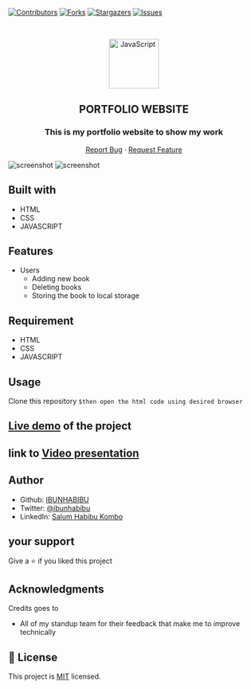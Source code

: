 
[![Contributors][contributors-shield]][contributors-url]
[![Forks][forks-shield]][forks-url]
[![Stargazers][stars-shield]][stars-url]
[![Issues][issues-shield]][issues-url]

<br />

<p align="center">
  <a href="git@github.com:IBUNHABIBU/library.git">
    <p align="center"> <img src="https://avatars.githubusercontent.com/u/14271563?s=400&u=713c880de0ab8f8169be51e687f365a996d5b486&v=4" alt="JavaScript" width="100" height="100"> </p>
  </a>

  <h2 align="center">PORTFOLIO WEBSITE</h2>
  <h3 align="center">This is my portfolio website to show my work</h3>


  <p align="center">
    <a href="https://github.com/IBUNHABIBU/personalPortfolio/issues">Report Bug</a>
    · 
    <a href="https://github.com/IBUNHABIBU/personalPortfolio/issues">Request Feature</a>
  </p>
</p>



![screenshot](https://github.com/IBUNHABIBU/personalPortfolio/blob/feature/Asset/Images/form.PNG)
![screenshot](https://github.com/IBUNHABIBU/personalPortfolio/blob/feature/Asset/Images/homepage.PNG)

## Built with
* HTML
* CSS
* JAVASCRIPT

## Features 
  * Users 
    * Adding new book 
    * Deleting books
    * Storing the book to local storage
  
## Requirement 
* HTML
* CSS
* JAVASCRIPT

## Usage
Clone this repository 
 `$then open the html code using desired browser` 
 

## [Live demo](https://rawcdn.githack.com/IBUNHABIBU/personalPortfolio/43f8b5aa5ef6ae7d81689dd0e958fcbdf4782fff/personalPortfolio.html "Of the project") of the project

## link to  [Video presentation](https://#"Loom")


## Author
* Github: [IBUNHABIBU](https://github.com/IBUNHABIBU)
* Twitter: [@ibunhabibu](https://twitter.com/Ibunhabibu)
* LinkedIn: [Salum Habibu Kombo](https://www.linkedin.com/in/salum-habibu/)

## your support 
Give a :star: if you liked this project 
## Acknowledgments
Credits goes to

- All of my standup team for their feedback that make me to improve technically
## 📝 License
This project is [MIT](LICENCE) licensed.

<!-- MARKDOWN LINKS & IMAGES -->
<!-- https://www.markdownguide.org/basic-syntax/#reference-style-links -->
[contributors-shield]: https://img.shields.io/github/contributors/IBUNHABIBU/personalPortfolio.svg?style=flat-square
[contributors-url]: https://github.com/IBUNHABIBU/personalPortfolio/graphs/contributors
[forks-shield]: https://img.shields.io/github/forks/IBUNHABIBU/personalPortfolio.svg?style=flat-square
[forks-url]: https://github.com/IBUNHABIBU/personalPortfolio/network/members
[stars-shield]: https://img.shields.io/github/stars/IBUNHABIBU/personalPortfolio.svg?style=flat-square
[stars-url]: https://github.com/IBUNHABIBU/personalPortfolio/stargazers
[issues-shield]: https://img.shields.io/github/issues/IBUNHABIBU/personalPortfolio.svg?style=flat-square
[issues-url]: https://github.com/IBUNHABIBU/personalPortfolio/issues
